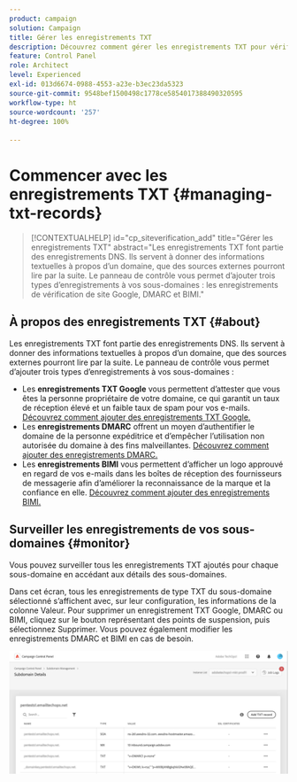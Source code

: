 ```yaml
---
product: campaign
solution: Campaign
title: Gérer les enregistrements TXT
description: Découvrez comment gérer les enregistrements TXT pour vérifier le propriétaire du domaine.
feature: Control Panel
role: Architect
level: Experienced
exl-id: 013d6674-0988-4553-a23e-b3ec23da5323
source-git-commit: 9548bef1500498c1778ce5854017388490320595
workflow-type: ht
source-wordcount: '257'
ht-degree: 100%

---
```


# Commencer avec les enregistrements TXT {#managing-txt-records}

>[!CONTEXTUALHELP]
>id="cp_siteverification_add"
>title="Gérer les enregistrements TXT"
>abstract="Les enregistrements TXT font partie des enregistrements DNS. Ils servent à donner des informations textuelles à propos d’un domaine, que des sources externes pourront lire par la suite. Le panneau de contrôle vous permet d’ajouter trois types d’enregistrements à vos sous-domaines : les enregistrements de vérification de site Google, DMARC et BIMI."

## À propos des enregistrements TXT {#about}

Les enregistrements TXT font partie des enregistrements DNS. Ils servent à donner des informations textuelles à propos d’un domaine, que des sources externes pourront lire par la suite. Le panneau de contrôle vous permet d’ajouter trois types d’enregistrements à vos sous-domaines :

* Les **enregistrements TXT Google** vous permettent d’attester que vous êtes la personne propriétaire de votre domaine, ce qui garantit un taux de réception élevé et un faible taux de spam pour vos e-mails. [Découvrez comment ajouter des enregistrements TXT Google.](managing-txt-records.md)
* Les **enregistrements DMARC** offrent un moyen d’authentifier le domaine de la personne expéditrice et d’empêcher l’utilisation non autorisée du domaine à des fins malveillantes. [Découvrez comment ajouter des enregistrements DMARC.](dmarc.md)
* Les **enregistrements BIMI** vous permettent d’afficher un logo approuvé en regard de vos e-mails dans les boîtes de réception des fournisseurs de messagerie afin d’améliorer la reconnaissance de la marque et la confiance en elle. [Découvrez comment ajouter des enregistrements BIMI.](bimi.md)

## Surveiller les enregistrements de vos sous-domaines {#monitor}

Vous pouvez surveiller tous les enregistrements TXT ajoutés pour chaque sous-domaine en accédant aux détails des sous-domaines.

Dans cet écran, tous les enregistrements de type TXT du sous-domaine sélectionné s’affichent avec, sur leur configuration, les informations de la colonne Valeur. Pour supprimer un enregistrement TXT Google, DMARC ou BIMI, cliquez sur le bouton représentant des points de suspension, puis sélectionnez Supprimer. Vous pouvez également modifier les enregistrements DMARC et BIMI en cas de besoin.

![](assets/txt-records.png)
